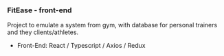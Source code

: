 ### FitEase - front-end

Project to emulate a system from gym, with database for personal trainers and they clients/athletes.
- Front-End: React / Typescript / Axios / Redux
